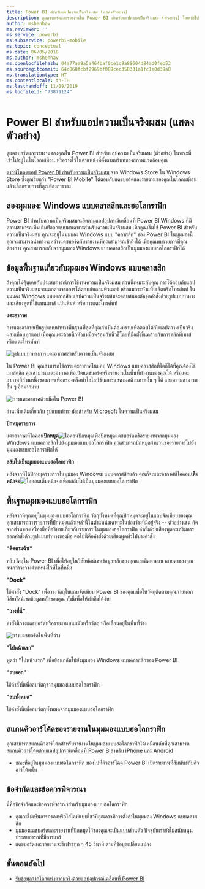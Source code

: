 ```yaml
---
title: Power BI สำหรับแอปความเป็นจริงผสม (แสดงตัวอย่าง)
description: ดูแดชบอร์ดและรายงานใน Power BI สำหรับแอปความเป็นจริงผสม (ตัวอย่าง) โดยเข้าไปอยู่ในโลกเสมือน หรือในบริบทของสภาพแวดล้อมคุณ
author: mshenhav
ms.reviewer: ''
ms.service: powerbi
ms.subservice: powerbi-mobile
ms.topic: conceptual
ms.date: 06/05/2018
ms.author: mshenhav
ms.openlocfilehash: 04a77aa9a5a464baf0ce1c9a88604d84ad0feb53
ms.sourcegitcommit: 64c860fcbf2969bf089cec358331a1fc1e0d39a8
ms.translationtype: HT
ms.contentlocale: th-TH
ms.lasthandoff: 11/09/2019
ms.locfileid: "73879124"
---
```

# <a name="power-bi-for-mixed-reality-app-preview"></a>Power BI สำหรับแอปความเป็นจริงผสม (แสดงตัวอย่าง)
ดูแดชบอร์ดและรายงานของคุณใน Power BI สำหรับแอปความเป็นจริงผสม (ตัวอย่าง) ในขณะที่เข้าไปอยู่ในในโลกเสมือน หรือวางไว้ในตำแหน่งที่ตั้งตามบริบทของสภาพแวดล้อมคุณ 

[ดาวน์โหลดแอป Power BI สำหรับความเป็นจริงผสม](https://www.microsoft.com/p/power-bi-mobile/9nblgggzlxn1?activetab=pivot%3aoverviewtab) จาก Windows Store ใน Windows Store ซึ่งถูกเรียกว่า "Power BI Mobile" โต้ตอบกับแดชบอร์ดและรายงานของคุณในโลกเสมือน แล้วเลือกรายการที่คุณต้องการวาง 

## <a name="two-views-windows-classic-and-holographic"></a>สองมุมมอง: Windows แบบคลาสสิกและฮอโลกราฟิก

Power BI สำหรับความเป็นจริงผสมจะยึดตามแอปอุปกรณ์เคลื่อนที่ Power BI Windows ที่มีความสามารถเพิ่มเติมท่่ีออกแบบมาเฉพาะสำหรับความเป็นจริงผสม เมื่อคุณเริ่มใช้ Power BI สำหรับความเป็นจริงผสม คุณจะอยู่ในมุมมอง Windows แบบ "คลาสสิก" ของ Power BI ในมุมมองนี้ คุณจะสามารถนำทางระหว่างแดชบอร์ดกับรายงานที่คุณสามารถเข้าถึงได้ เมื่อคุณพบรายการที่คุณต้องการ คุณสามารถสลับจากมุมมอง Windows แบบคลาสสิกเป็นมุมมองแบบฮอโลกราฟิกได้ 


## <a name="windows-classic-view-basics"></a>ข้อมูลพื้นฐานเกี่ยวกับมุมมอง Windows แบบคลาสสิก

ถ้าคุณไม่คุ้นเคยกับประสบการณ์การใช้งานความเป็นจริงผสม ส่วนนี้เหมาะกับคุณ การโต้ตอบกับแอปความเป็นจริงผสมจะแตกต่างจากการโต้ตอบกับคอมพิวเตอร์ หรือแมกระทั่งแท็บเล็ตหรือโทรศัพท์ ในมุมมอง Windows แบบคลาสสิก แอปความเป็นจริงผสมจะตอบสนองต่อชุดคำสั่งด้วยรูปแบบท่าทางและเสียงพูดที่ใช้แทนเมาส์ แป้นพิมพ์ หรือการแตะโทรศัพท์ 

**แตะอากาศ**

การแตะอากาศเป็นรูปแบบท่าทางพื้นฐานที่สุดที่คุณจำเป็นต้องทราบเพื่อตอบโต้กับแอปความเป็นจริงผสมเกือบทุกแอป เมื่อคุณแตะด้วยนิ้วหัวแม่มือพร้อมกับนิ้วชี้โดยที่มือตั้งขึ้นคล้ายกับการคลิกที่เมาส์หรือแตะโทรศัพท์  

![รูปแบบท่าทางการแตะอากาศสำหรับความเป็นจริงผสม](./media/mobile-mixed-reality-app/power-bi-hololens-airtap.png)

ใน Power BI คุณสามารถใช้การแตะอากาศในแอป Windows แบบคลาสสิกที่ใดก็ได้ที่คุณต้องใช้เมาส์คลิก คุณสามารถแตะอากาศเพื่อเปิดแดชบอร์ดหรือรายงานในพื้นที่ทำงานของคุณได้ หรือแตะอากาศที่ส่วนหนึ่งของภาพเพื่อกรองหรือทำไฮไลท์ข้ามการแสดงผลด้วยภาพอื่น ๆ ได้ และความสามารถอื่น ๆ อีกมากมาย

![การแตะอากาศด้วยมือใน Power BI](./media/mobile-mixed-reality-app/power-bi-hololens-airtap-hand.png) 

อ่านเพิ่มเติมเกี่ยวกับ [รูปแบบท่าทางมือสำหรับ Microsoft ในความเป็นจริงผสม](https://developer.microsoft.com/windows/mixed-reality/gestures)

**ปักหมุดรายการ** 

แตะอากาศที่ไอคอน**ปักหมุด**![ไอคอนปักหมุด](./media/mobile-mixed-reality-app/power-bi-hololens-pin.png)เพื่อปักหมุดแดชบอร์ดหรือรายงานจากมุมมอง Windows แบบคลาสสิกไปยังมุมมองแบบฮอโลกราฟิก คุณสามารถปักหมุดจำนวนของรายการไปยังมุมมองแบบฮอโลกราฟิกได้ 

**สลับไปเป็นมุมมองแบบฮอโลกราฟิก**

หลังจากที่ได้ปักหมุดรายการในมุมมอง Windows แบบคลาสสิกแล้ว คุณก็จะแตะอากาศที่ไอคอน**เต็มหน้าจอ**![ไอคอนเต็มหน้าจอ](./media/mobile-mixed-reality-app/power-bi-hololens-fullscreen.png)เพื่อเสลับไปเป็นมุมมองแบบฮอโลกราฟิก 


## <a name="holographic-view-basics"></a>พื้นฐานมุมมองแบบฮอโลกราฟิก

หลังจากที่คุณอยู่ในมุมมองแบบฮอโลกราฟิก วัตถุทั้งหมดที่คุณปักหมุดจะอยู่ในแถบจัดเทียบของคุณ คุณสามารถวางรายการที่ี่ปักหมุดแล้วเหล่านี้้ในตำแหน่งเฉพาะในช่องว่างที่มีอยู่จริง -- ตัวอย่างเช่น ถัดจากส่วนของเครื่องมือที่อธิบายเกี่ยวกับรายการ ในมุมมองฮอโลกราฟิก คำสั่งด้วยเสียงพูดจะเสริมการออกคำสั่งด้วยรูปแบบท่าทางของมือ ต่อไปนี้คือคำสั่งด้วยเสียงพูดทั่วไปบางคำสั่ง

**"ติดตามฉัน"** 

หยิบวัตถุใน Power BI เพื่อให้อยู่ในวิสัยทัศน์เขตข้อมูลหลักของคุณและติดตามแนวสายตาของคุณจนกว่าจะวางตำแหน่งไว้ที่ใดที่หนึ่ง

**"Dock"** 

ใช้คำสั่ง "Dock" เพื่อวางวัตถุในแถบจัดเทียบ Power BI ของคุณเพื่อให้วัตถุติดตามคุณภายนอกวิสัยทัศน์เขตข้อมูลหลักของคุณ ทั้งนี้เพื่อให้เข้าถึงได้ง่าย

**"วางที่นี่"**

คำสั่งนี้วางแดชบอร์ดหรือรายงานบนผนังหรือวัตถุ หรือเลื่อนอยู่ในพื้นที่ว่าง

![วางแดชบอร์ดในพื้นที่ว่าง](./media/mobile-mixed-reality-app/power-bi-hololens-place-visuals.png)

**"ไปหน้าแรก"**

พูดว่า "ไปหน้าแรก" เพื่อย้อนกลับไปยังมุมมอง Windows แบบคลาสสิกของ Power BI 

**"ลบออก"**

ใช้คำสั่งนี้เพื่อลบวัตถุจากมุมมองแบบฮอโลกราฟิก

**"ลบทั้งหมด"** 

ใช้คำสั่งนี้เพื่อลบวัตถุทั้งหมดจากมุมมองแบบฮอโลกราฟิก


## <a name="scan-a-report-qr-code-in-holographic-view"></a>สแกนคิวอาร์โค้ดของรายงานในมุมมองแบบฮอโลกราฟิก

คุณสามารถสแกนคิวอาร์โค้ดสำหรับรายงานในมุมมองแบบฮอโลกราฟิกได้เหมือนกับที่คุณสามารถ[สแกนคิวอาร์โค้ดด้วยแอปอุปกรณ์เคลื่อนที่ Power BI](mobile-apps-qr-code.md)สำหรับ iPhone และ Android

- ขณะที่อยู่ในมุมมองแบบฮอโลกราฟิก มองไปที่คิวอาร์โค้ด Power BI เปิดรายงานที่สัมพันธ์กับคิวอาร์โค้ดนั้น

## <a name="limitations-and-considerations"></a>ข้อจำกัดและข้อควรพิจารณา

นี่คือข้อจำกัดและข้อควรพิจารณาสำหรับมุมมองแบบฮอโลกราฟิก

- คุณจะไม่เห็นการกรองหรือไฮไลท์แบบไขว้ที่คุณอาจมีการตั้งค่าในมุมมอง Windows แบบคลาสสิก
- มุมมองแดชบอร์ดและรายงานที่ปักหมุดไว้ของคุณจะเป็นแบบส่วนตัว ปัจจุบันเรายังไม่สนับสนุนประสบการณ์ที่มีการแชร์
- แดชบอร์ดและรายงานจะรีเฟรชทุก ๆ 45 วินาที ตามที่ข้อมูลเปลี่ยนแปลง


## <a name="next-steps"></a>ขั้นตอนถัดไป

- [รับข้อมูลจากโลกแห่งความจริงด้วยแอปอุปกรณ์เคลื่อนที่ Power BI](mobile-apps-data-in-real-world-context.md)

 



